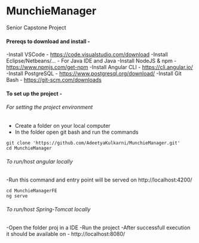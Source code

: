 # MunchieManager
Senior Capstone Project

#### Prereqs to download and install -


  -Install VSCode - https://code.visualstudio.com/download
  -Install Eclipse/Netbeans/... - For Java IDE and Java
  -Install NodeJS & npm - https://www.npmjs.com/get-npm
  -Install Angular CLI - https://cli.angular.io/
  -Install PostgreSQL - https://www.postgresql.org/download/
  -Install Git Bash - https://git-scm.com/downloads


#### To set up the project - 

###### For setting the project environment 
- Create a folder on your local computer
- In the folder open git bash and run the commands
```
git clone 'https://github.com/AdeetyaKulkarni/MunchieManager.git'
cd MunchieManager
```

###### To run/host angular locally 
-Run this command and entry point will be served on http://localhost:4200/
```
cd MunchieManagerFE
ng serve
```

###### To run/host Spring-Tomcat locally
-Open the folder proj in a IDE
-Run the project
-After successfull execution it should be available on - http://localhost:8080/
